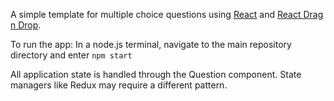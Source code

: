 A simple template for multiple choice questions using [React](https://reactjs.org/) and [React Drag n Drop](https://react-dnd.github.io/react-dnd/).

To run the app:
In a node.js terminal, navigate to the main repository directory and enter `npm start`

All application state is handled through the Question component. State managers like Redux may require a different pattern.